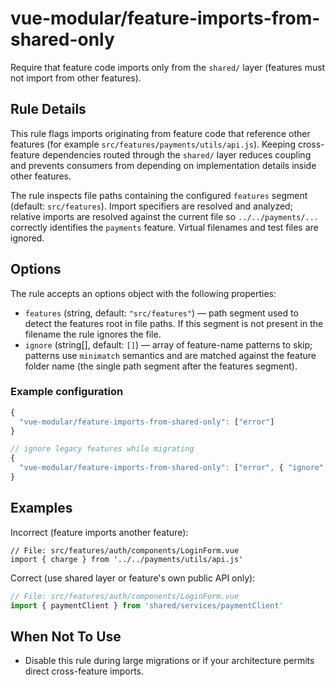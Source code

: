 # vue-modular/feature-imports-from-shared-only

Require that feature code imports only from the `shared/` layer (features must not import from other features).

## Rule Details

This rule flags imports originating from feature code that reference other features (for example `src/features/payments/utils/api.js`). Keeping cross-feature dependencies routed through the `shared/` layer reduces coupling and prevents consumers from depending on implementation details inside other features.

The rule inspects file paths containing the configured `features` segment (default: `src/features`). Import specifiers are resolved and analyzed; relative imports are resolved against the current file so `../../payments/...` correctly identifies the `payments` feature. Virtual filenames and test files are ignored.

## Options

The rule accepts an options object with the following properties:

- `features` (string, default: `"src/features"`) — path segment used to detect the features root in file paths. If this segment is not present in the filename the rule ignores the file.
- `ignore` (string[], default: `[]`) — array of feature-name patterns to skip; patterns use `minimatch` semantics and are matched against the feature folder name (the single path segment after the features segment).

### Example configuration

```js
{
  "vue-modular/feature-imports-from-shared-only": ["error"]
}

// ignore legacy features while migrating
{
  "vue-modular/feature-imports-from-shared-only": ["error", { "ignore": ["legacy-*"] }]
}
```

## Examples

Incorrect (feature imports another feature):

```text
// File: src/features/auth/components/LoginForm.vue
import { charge } from '../../payments/utils/api.js'
```

Correct (use shared layer or feature's own public API only):

```ts
// File: src/features/auth/components/LoginForm.vue
import { paymentClient } from 'shared/services/paymentClient'
```

## When Not To Use

- Disable this rule during large migrations or if your architecture permits direct cross-feature imports.
